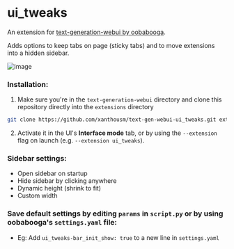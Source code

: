 # ui_tweaks
An extension for  [text-generation-webui by oobabooga](https://github.com/oobabooga/text-generation-webui). 

Adds options to keep tabs on page (sticky tabs) and to move extensions into a hidden sidebar.

![image](https://github.com/xanthousm/text-gen-webui-ui_tweaks/assets/70198941/c5998420-9607-43d1-865f-65ec0f449ec2)

### Installation:
1. Make sure you're in the `text-generation-webui` directory and clone this repository directly into the `extensions` directory
```bash
git clone https://github.com/xanthousm/text-gen-webui-ui_tweaks.git extensions/ui_tweaks
```
2. Activate it in the UI's **Interface mode** tab, or by using the ```--extension``` flag on launch (e.g. `--extension ui_tweaks`).

### Sidebar settings:
- Open sidebar on startup
- Hide sidebar by clicking anywhere
- Dynamic height (shrink to fit)
- Custom width

### Save default settings by editing ```params``` in ```script.py``` or by using oobabooga's ```settings.yaml``` file:
- Eg: Add ```ui_tweaks-bar_init_show: true``` to a new line in ```settings.yaml```
